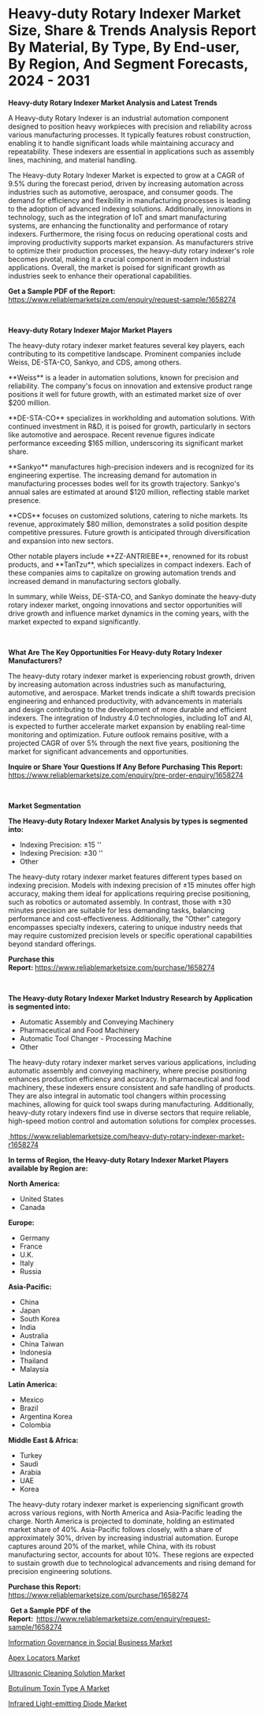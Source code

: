 <p><h1>Heavy-duty Rotary Indexer Market Size, Share & Trends Analysis Report By Material, By Type, By End-user, By Region, And Segment Forecasts, 2024 - 2031</h1></p><p><strong>Heavy-duty Rotary Indexer Market Analysis and Latest Trends</strong></p>
<p><p>A Heavy-duty Rotary Indexer is an industrial automation component designed to position heavy workpieces with precision and reliability across various manufacturing processes. It typically features robust construction, enabling it to handle significant loads while maintaining accuracy and repeatability. These indexers are essential in applications such as assembly lines, machining, and material handling.</p><p>The Heavy-duty Rotary Indexer Market is expected to grow at a CAGR of 9.5% during the forecast period, driven by increasing automation across industries such as automotive, aerospace, and consumer goods. The demand for efficiency and flexibility in manufacturing processes is leading to the adoption of advanced indexing solutions. Additionally, innovations in technology, such as the integration of IoT and smart manufacturing systems, are enhancing the functionality and performance of rotary indexers. Furthermore, the rising focus on reducing operational costs and improving productivity supports market expansion. As manufacturers strive to optimize their production processes, the heavy-duty rotary indexer's role becomes pivotal, making it a crucial component in modern industrial applications. Overall, the market is poised for significant growth as industries seek to enhance their operational capabilities.</p></p>
<p><strong>Get a Sample PDF of the Report:&nbsp;</strong> <a href="https://www.reliablemarketsize.com/enquiry/request-sample/1658274?utm_campaign=1404&utm_medium=2&utm_source=Github&utm_content=ia&utm_term=28092024&utm_id=heavy-duty-rotary-indexer">https://www.reliablemarketsize.com/enquiry/request-sample/1658274</a></p>
<p>&nbsp;</p>
<p><strong>Heavy-duty Rotary Indexer Major Market Players</strong></p>
<p><p>The heavy-duty rotary indexer market features several key players, each contributing to its competitive landscape. Prominent companies include Weiss, DE-STA-CO, Sankyo, and CDS, among others.</p><p>**Weiss** is a leader in automation solutions, known for precision and reliability. The company's focus on innovation and extensive product range positions it well for future growth, with an estimated market size of over $200 million.</p><p>**DE-STA-CO** specializes in workholding and automation solutions. With continued investment in R&D, it is poised for growth, particularly in sectors like automotive and aerospace. Recent revenue figures indicate performance exceeding $165 million, underscoring its significant market share.</p><p>**Sankyo** manufactures high-precision indexers and is recognized for its engineering expertise. The increasing demand for automation in manufacturing processes bodes well for its growth trajectory. Sankyo's annual sales are estimated at around $120 million, reflecting stable market presence.</p><p>**CDS** focuses on customized solutions, catering to niche markets. Its revenue, approximately $80 million, demonstrates a solid position despite competitive pressures. Future growth is anticipated through diversification and expansion into new sectors.</p><p>Other notable players include **ZZ-ANTRIEBE**, renowned for its robust products, and **TanTzu**, which specializes in compact indexers. Each of these companies aims to capitalize on growing automation trends and increased demand in manufacturing sectors globally.</p><p>In summary, while Weiss, DE-STA-CO, and Sankyo dominate the heavy-duty rotary indexer market, ongoing innovations and sector opportunities will drive growth and influence market dynamics in the coming years, with the market expected to expand significantly.</p></p>
<p>&nbsp;</p>
<p><strong>What Are The Key Opportunities For Heavy-duty Rotary Indexer Manufacturers?</strong></p>
<p><p>The heavy-duty rotary indexer market is experiencing robust growth, driven by increasing automation across industries such as manufacturing, automotive, and aerospace. Market trends indicate a shift towards precision engineering and enhanced productivity, with advancements in materials and design contributing to the development of more durable and efficient indexers. The integration of Industry 4.0 technologies, including IoT and AI, is expected to further accelerate market expansion by enabling real-time monitoring and optimization. Future outlook remains positive, with a projected CAGR of over 5% through the next five years, positioning the market for significant advancements and opportunities.</p></p>
<p><strong>Inquire or Share Your Questions If Any Before Purchasing This Report:</strong> <a href="https://www.reliablemarketsize.com/enquiry/pre-order-enquiry/1658274?utm_campaign=1404&utm_medium=2&utm_source=Github&utm_content=ia&utm_term=28092024&utm_id=heavy-duty-rotary-indexer">https://www.reliablemarketsize.com/enquiry/pre-order-enquiry/1658274</a></p>
<p>&nbsp;</p>
<p><strong>Market Segmentation</strong></p>
<p><strong>The Heavy-duty Rotary Indexer Market Analysis by types is segmented into:</strong></p>
<p><ul><li>Indexing Precision: ±15 ''</li><li>Indexing Precision: ±30 ''</li><li>Other</li></ul></p>
<p><p>The heavy-duty rotary indexer market features different types based on indexing precision. Models with indexing precision of ±15 minutes offer high accuracy, making them ideal for applications requiring precise positioning, such as robotics or automated assembly. In contrast, those with ±30 minutes precision are suitable for less demanding tasks, balancing performance and cost-effectiveness. Additionally, the "Other" category encompasses specialty indexers, catering to unique industry needs that may require customized precision levels or specific operational capabilities beyond standard offerings.</p></p>
<p><strong>Purchase this Report:&nbsp;</strong><a href="https://www.reliablemarketsize.com/purchase/1658274?utm_campaign=1404&utm_medium=2&utm_source=Github&utm_content=ia&utm_term=28092024&utm_id=heavy-duty-rotary-indexer">https://www.reliablemarketsize.com/purchase/1658274</a></p>
<p>&nbsp;</p>
<p><strong>The Heavy-duty Rotary Indexer Market Industry Research by Application is segmented into:</strong></p>
<p><ul><li>Automatic Assembly and Conveying Machinery</li><li>Pharmaceutical and Food Machinery</li><li>Automatic Tool Changer - Processing Machine</li><li>Other</li></ul></p>
<p><p>The heavy-duty rotary indexer market serves various applications, including automatic assembly and conveying machinery, where precise positioning enhances production efficiency and accuracy. In pharmaceutical and food machinery, these indexers ensure consistent and safe handling of products. They are also integral in automatic tool changers within processing machines, allowing for quick tool swaps during manufacturing. Additionally, heavy-duty rotary indexers find use in diverse sectors that require reliable, high-speed motion control and automation solutions for complex processes.</p></p>
<p><a href="https://www.reliablemarketsize.com/heavy-duty-rotary-indexer-market-r1658274?utm_campaign=1404&utm_medium=2&utm_source=Github&utm_content=ia&utm_term=28092024&utm_id=heavy-duty-rotary-indexer">&nbsp;https://www.reliablemarketsize.com/heavy-duty-rotary-indexer-market-r1658274</a></p>
<p><strong>In terms of Region, the Heavy-duty Rotary Indexer Market Players available by Region are:</strong></p>
<p>
    <p> <strong> North America: </strong>
        <ul>
            <li>United States</li>
            <li>Canada</li>
        </ul>
        </p> 
    <p> <strong> Europe: </strong>
        <ul>
            <li>Germany</li>
            <li>France</li>
            <li>U.K.</li>
            <li>Italy</li>
            <li>Russia</li>
        </ul>
        </p> 
    <p> <strong> Asia-Pacific: </strong>
        <ul>
            <li>China</li>
            <li>Japan</li>
            <li>South Korea</li>
            <li>India</li>
            <li>Australia</li>
            <li>China Taiwan</li>
            <li>Indonesia</li>
            <li>Thailand</li>
            <li>Malaysia</li>
        </ul>
        </p> 
    <p> <strong> Latin America: </strong>
        <ul>
            <li>Mexico</li>
            <li>Brazil</li>
            <li>Argentina Korea</li>
            <li>Colombia</li>
        </ul>
        </p> 
    <p> <strong> Middle East & Africa: </strong>
        <ul>
            <li>Turkey</li>
            <li>Saudi</li>
            <li>Arabia</li>
            <li>UAE</li>
            <li>Korea</li>
        </ul>
    </p>
    </p>
<p><p>The heavy-duty rotary indexer market is experiencing significant growth across various regions, with North America and Asia-Pacific leading the charge. North America is projected to dominate, holding an estimated market share of 40%. Asia-Pacific follows closely, with a share of approximately 30%, driven by increasing industrial automation. Europe captures around 20% of the market, while China, with its robust manufacturing sector, accounts for about 10%. These regions are expected to sustain growth due to technological advancements and rising demand for precision engineering solutions.</p></p>
<p><strong>Purchase this Report: </strong><a href="https://www.reliablemarketsize.com/purchase/1658274?utm_campaign=1404&utm_medium=2&utm_source=Github&utm_content=ia&utm_term=28092024&utm_id=heavy-duty-rotary-indexer">https://www.reliablemarketsize.com/purchase/1658274</a></p>
<p>&nbsp;<strong>Get a Sample PDF of the Report:&nbsp;&nbsp;</strong><a href="https://www.reliablemarketsize.com/enquiry/request-sample/1658274?utm_campaign=1404&utm_medium=2&utm_source=Github&utm_content=ia&utm_term=28092024&utm_id=heavy-duty-rotary-indexer">https://www.reliablemarketsize.com/enquiry/request-sample/1658274</a></p>
<p><strong></strong></p>
<p><p><a href="https://issuu.com/reportprime-2/docs/information-governance-in-social-bu_782b6c25a94b5e?utm_campaign=1404&utm_medium=2&utm_source=Github&utm_content=ia&utm_term=28092024&utm_id=heavy-duty-rotary-indexer">Information Governance in Social Business Market</a></p><p><a href="https://www.linkedin.com/pulse/market-dynamics-future-trends-global-apex-locators-sector-apxue?trackingId=DkTxxkzARoyoXS8IeWDk0A%3D%3D&utm_campaign=1404&utm_medium=2&utm_source=Github&utm_content=ia&utm_term=28092024&utm_id=heavy-duty-rotary-indexer">Apex Locators Market</a></p><p><a href="https://www.linkedin.com/pulse/ultrasonic-cleaning-solution-market-overview-global-trends-xhg0e?trackingId=8KlGJHU7TYScOQ64aI1hSg%3D%3D&utm_campaign=1404&utm_medium=2&utm_source=Github&utm_content=ia&utm_term=28092024&utm_id=heavy-duty-rotary-indexer">Ultrasonic Cleaning Solution Market</a></p><p><a href="https://www.linkedin.com/pulse/botulinum-toxin-type-industry-sector-new-technologies-market-impact-k0mqc?trackingId=wA8kDmhmTJSBuQnP8SHtRw%3D%3D&utm_campaign=1404&utm_medium=2&utm_source=Github&utm_content=ia&utm_term=28092024&utm_id=heavy-duty-rotary-indexer">Botulinum Toxin Type A Market</a></p><p><a href="https://issuu.com/reportprime-2/docs/infrared-light-emitting-diode-marke_6dead981871da5?utm_campaign=1404&utm_medium=2&utm_source=Github&utm_content=ia&utm_term=28092024&utm_id=heavy-duty-rotary-indexer">Infrared Light-emitting Diode Market</a></p></p>